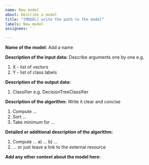 ```yaml
---
name: New model
about: Describe a model
title: "[MODEL] write the path to the model"
labels: New model
assignees: ''

---
```


**Name of the model:**
Add a name

**Description of the input data:**
Describe arguments one by one e.g.
1. X - list of vectors
2. Y - list of class labels

**Description of the output data:**
1. Classifier e.g. DecisionTreeClassifier

**Description of the algorithm:**
Write it clear and concise
1. Compute ...
2. Sort ...
3. Take minimum for ...

**Detailed or additional description of the algorithm:**
1. Compute ...
    a) ...
    b) ...
2. ...
or just leave a link to the external resource

**Add any other context about the model here:**
